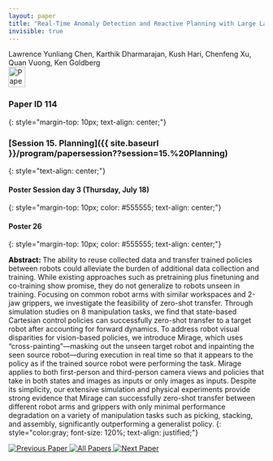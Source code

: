 ```yaml
---
layout: paper
title: "Real-Time Anomaly Detection and Reactive Planning with Large Language Models"
invisible: true
---
```

<div class="paper-authors">
<div class="paper-author-box">
    <div class="paper-author-name">Lawrence Yunliang Chen, Karthik Dharmarajan, Kush Hari, Chenfeng Xu, Quan Vuong, Ken Goldberg</div>
    <div class="paper-author-uni"></div>
</div>

</div><div class="paper-pdf">
<div> <a href="http://www.roboticsproceedings.org/rss19/p114.pdf"><img src="{{ site.baseurl }}/images/paper_link.png" alt="Paper Website" width = "33"  height = "40"/></a> </div>
</div>

### Paper ID 114
{: style="margin-top: 10px; text-align: center;"}

### [Session 15. Planning]({{ site.baseurl }}/program/papersession??session=15.%20Planning)
{: style="text-align: center;"}

#### Poster Session day 3 (Thursday, July 18)
{: style="margin-top: 10px; color: #555555; text-align: center;"}

#### Poster 26
{: style="margin-top: 10px; color: #555555; text-align: center;"}

<b style="color: black;">Abstract: </b>The ability to reuse collected data and transfer trained policies between robots could alleviate the burden of additional data collection and training. While existing approaches such as pretraining plus finetuning and co-training show promise, they do not generalize to robots unseen in training. Focusing on common robot arms with similar workspaces and 2-jaw grippers, we investigate the feasibility of zero-shot transfer. Through simulation studies on 8 manipulation tasks, we find that state-based Cartesian control policies can successfully zero-shot transfer to a target robot after accounting for forward dynamics. To address robot visual disparities for vision-based policies, we introduce Mirage, which uses “cross-painting”—masking out the unseen target robot and inpainting the seen source robot—during execution in real time so that it appears to the policy as if the trained source robot were performing the task. Mirage applies to both first-person and third-person camera views and policies that take in both states and images as inputs or only images as inputs. Despite its simplicity, our extensive simulation and physical experiments provide strong evidence that Mirage can successfully zero-shot transfer between different robot arms and grippers with only minimal performance degradation on a variety of manipulation tasks such as picking, stacking, and assembly, significantly outperforming a generalist policy.
{: style="color:gray; font-size: 120%; text-align: justified;"}


<div class="paper-menu">
<a href="{{ site.baseurl }}/program/papers/113/"> <img src="{{ site.baseurl }}/images/previous_paper_icon.png" alt="Previous Paper" title="Previous Paper"/> </a>
<a href="{{ site.baseurl }}/program/papers"><img src="{{ site.baseurl }}/images/overview_icon.png" alt="All Papers" title="All Papers"/> </a>
<a href="{{ site.baseurl }}/program/papers/115/"> <img src="{{ site.baseurl }}/images/next_paper_icon.png" alt="Next Paper" title="Next Paper"/> </a>

</div>
